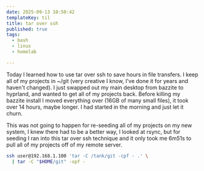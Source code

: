 ```yaml
---
date: 2025-09-13 10:50:42
templateKey: til
title: tar over ssh
published: true
tags:
  - bash
  - linux
  - homelab

---
```


Today I learned how to use tar over ssh to save hours in file transfers.  I
keep all of my projects in ~/git (very creative I know, I've done it for years
and haven't changed).  I just swapped out my main desktop from bazzite to
hyprland, and wanted to get all of my projects back.  Before killing my
bazzite install I moved everything over (16GB of many small files), it took
over 14 hours, maybe longer.  I had started in the morning and just let it
churn.

This was not going to happen for re-seeding all of my projects on my new
system, I knew there had to be a better way, I looked at rsync, but for seeding
I ran into this tar over ssh technique and it only took me 6m51s to pull all of
my projects off of my remote server.

``` bash
ssh user@192.168.1.100 'tar -C /tank/git -cpf - .' \
  | tar -C "$HOME/git" -xpf -
```


